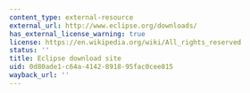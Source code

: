 ```yaml
---
content_type: external-resource
external_url: http://www.eclipse.org/downloads/
has_external_license_warning: true
license: https://en.wikipedia.org/wiki/All_rights_reserved
status: ''
title: Eclipse download site
uid: 0d80ade1-c64a-4142-8918-95fac0cee815
wayback_url: ''
---
```

